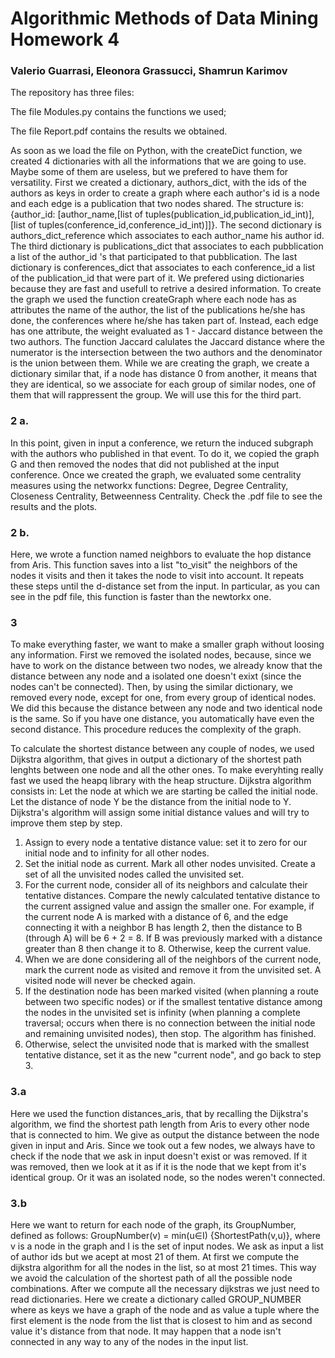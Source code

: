 # Algorithmic Methods of Data Mining Homework 4
### Valerio Guarrasi, Eleonora Grassucci, Shamrun Karimov

The repository has three files:

The file Modules.py contains the functions we used;

The file Report.pdf contains the results we obtained.

As soon as we load the file on Python, with the createDict function, we created 4 dictionaries with all the informations that we are going to use. Maybe some of them are useless, but we prefered to have them for versatility. First we created a dictionary, authors_dict, with the ids of the authors as keys in order to create a graph where each author's id is a node and each edge is a publication that two nodes shared. The structure is: {author_id: [author_name,[list of tuples(publication_id,publication_id_int)],[list of tuples(conference_id,conference_id_int)]]}. The second dictionary is authors_dict_reference which associates to each author_name his author id. The third dictionary is publications_dict that associates to each pubblication a list of the author_id 's that participated to that pubblication. The last dictionary is conferences_dict that associates to each conference_id a list of the publication_id that were part of it. We prefered using dictionaries because they are fast and usefull to retrive a desired information.
To create the graph we used the function createGraph where each node has as attributes the name of the author, the list of the publications he/she has done, the conferences where he/she has taken part of. 
Instead, each edge has one attribute, the weight evaluated as 1 - Jaccard distance between the two authors.
The function Jaccard calulates the Jaccard distance where the numerator is the intersection between the two authors and the denominator is the union between them.
While we are creating the graph, we create a dictionary similar that, if a node has distance 0 from another, it means that they are identical, so we associate for each group of similar nodes, one of them that will rappressent the group. We will use this for the third part. 

### 2 a.

In this point, given in input a conference, we return the induced subgraph with the authors who published in that event. To do it, we copied the graph G and then removed the nodes that did not published at the input conference. Once we created the graph, we evaluated some centrality measures using the networkx functions: Degree, Degree Centrality, Closeness Centrality, Betweenness Centrality.
Check the .pdf file to see the results and the plots.

### 2 b.

Here, we wrote a function named neighbors to evaluate the hop distance from Aris.
This function saves into a list "to_visit" the neighbors of the nodes it visits and then it takes the node to visit into account. It repeats these steps until the d-distance set from the input.
In particular, as you can see in the pdf file, this function is faster than the newtorkx one.

### 3

To make everything faster, we want to make a smaller graph without loosing any information. First we removed the isolated nodes, because, since we have to work on the distance between two nodes, we already know that the distance between any node and a isolated one doesn't exixt (since the nodes can't be connected). Then, by using the similar dictionary, we removed every node, except for one, from every group of identical nodes. We did this because the distance between any node and two identical node is the same. So if you have one distance, you automatically have even the second distance. This procedure reduces the complexity of the graph.

To calculate the shortest distance between any couple of nodes, we used Dijkstra algorithm, that gives in output a dictionary of the shortest path lenghts between one node and all the other ones. To make everyhting really fast we used the heapq library with the heap structure.
Dijkstra algorithm consists in: 
Let the node at which we are starting be called the initial node. Let the distance of node Y be the distance from the initial node to Y. Dijkstra's algorithm will assign some initial distance values and will try to improve them step by step.
1. Assign to every node a tentative distance value: set it to zero for our initial node and to infinity for all other nodes.
2. Set the initial node as current. Mark all other nodes unvisited. Create a set of all the unvisited nodes called the unvisited set.
3. For the current node, consider all of its neighbors and calculate their tentative distances. Compare the newly calculated tentative distance to the current assigned value and assign the smaller one. For example, if the current node A is marked with a distance of 6, and the edge connecting it with a neighbor B has length 2, then the distance to B (through A) will be 6 + 2 = 8. If B was previously marked with a distance greater than 8 then change it to 8. Otherwise, keep the current value.
4. When we are done considering all of the neighbors of the current node, mark the current node as visited and remove it from the unvisited set. A visited node will never be checked again.
5. If the destination node has been marked visited (when planning a route between two specific nodes) or if the smallest tentative distance among the nodes in the unvisited set is infinity (when planning a complete traversal; occurs when there is no connection between the initial node and remaining unvisited nodes), then stop. The algorithm has finished.
6. Otherwise, select the unvisited node that is marked with the smallest tentative distance, set it as the new "current node", and go back to step 3.

### 3.a

Here we used the function distances_aris, that by recalling the Dijkstra's algorithm, we find the shortest path length from Aris to every other node that is connected to him. We give as output the distance between the node given in input and Aris. Since we took out a few nodes, we always have to check if the node that we ask in input doesn't exist or was removed. If it was removed, then we look at it as if it is the node that we kept from it's identical group. Or it was an isolated node, so the nodes weren't connected.

### 3.b

Here we want to return  for each node of the graph, its GroupNumber, defined as follows: GroupNumber(v) = min(u∈I)
{ShortestPath(v,u)}, where v is a node in the graph and I is the set of input nodes. We ask as input a list of author ids but we acept at most 21 of them. At first we compute the dijkstra algorithm for all the nodes in the list, so at most 21 times. This way we avoid the calculation of the shortest path of all the possible node combinations. After we compute all the necessary dijkstras we just need to read dictionaries. Here we create a dictionary called GROUP_NUMBER where as keys we have a graph of the node and as value a tuple where the first element is the node from the list that is closest to him and as second value it's distance from that node. It may happen that a node isn't connected in any way to any of the nodes in the input list.